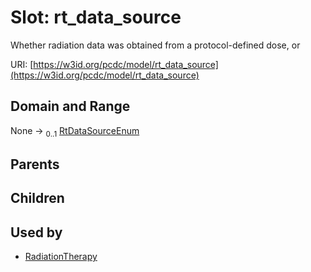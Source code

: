 
# Slot: rt_data_source


Whether radiation data was obtained from a protocol-defined dose, or

URI: [https://w3id.org/pcdc/model/rt_data_source](https://w3id.org/pcdc/model/rt_data_source)


## Domain and Range

None &#8594;  <sub>0..1</sub> [RtDataSourceEnum](RtDataSourceEnum.md)

## Parents


## Children


## Used by

 * [RadiationTherapy](RadiationTherapy.md)
